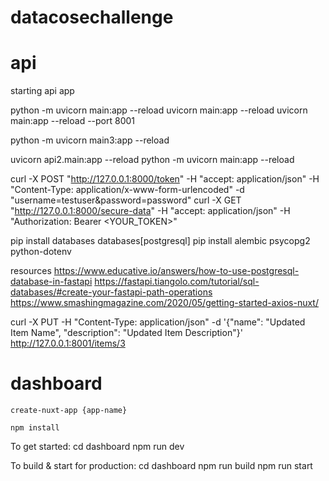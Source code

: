 # datacosechallenge

# api

starting api app

python -m uvicorn main:app --reload
uvicorn main:app --reload
uvicorn main:app --reload --port 8001

python -m uvicorn main3:app --reload

uvicorn api2.main:app --reload
python -m uvicorn main:app --reload

curl -X POST "http://127.0.0.1:8000/token" -H "accept: application/json" -H "Content-Type: application/x-www-form-urlencoded" -d "username=testuser&password=password"
curl -X GET "http://127.0.0.1:8000/secure-data" -H "accept: application/json" -H "Authorization: Bearer <YOUR_TOKEN>"


pip install databases databases[postgresql]
pip install alembic psycopg2 python-dotenv

resources
https://www.educative.io/answers/how-to-use-postgresql-database-in-fastapi
https://fastapi.tiangolo.com/tutorial/sql-databases/#create-your-fastapi-path-operations
https://www.smashingmagazine.com/2020/05/getting-started-axios-nuxt/


curl -X PUT -H "Content-Type: application/json" -d '{"name": "Updated Item Name", "description": "Updated Item Description"}' http://127.0.0.1:8001/items/3



# dashboard

	create-nuxt-app {app-name}

	npm install

  To get started:
	cd dashboard
	npm run dev

  To build & start for production:
	cd dashboard
	npm run build
	npm run start